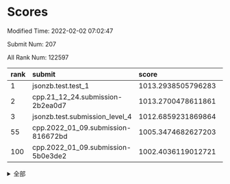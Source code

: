 # Scores

Modified Time: 2022-02-02 07:02:47

Submit Num: 207

All Rank Num: 122597

| rank |               submit               |       score        |       sigma        | pk_num |
| :--- | :--------------------------------- | :----------------- | :----------------- | :----- |
| 1    | jsonzb.test.test_1                 | 1013.2938505796283 | 0.8283350995596481 | 2370   |
| 2    | cpp.21_12_24.submission-2b2ea0d7   | 1013.2700478611861 | 0.8010179157849964 | 2361   |
| 3    | jsonzb.test.submission_level_4     | 1012.6859231869864 | 0.8174204858683969 | 2367   |
| 55   | cpp.2022_01_09.submission-816672bd | 1005.3474682627203 | 0.7288870543401154 | 2372   |
| 100  | cpp.2022_01_09.submission-5b0e3de2 | 1002.4036119012721 | 0.7112961979130655 | 2367   |


<details>
<summary>全部</summary>

| rank |                 submit                 |       score        |       sigma        | pk_num |
| :--- | :------------------------------------- | :----------------- | :----------------- | :----- |
| 1    | jsonzb.test.test_1                     | 1013.2938505796283 | 0.8283350995596481 | 2370   |
| 2    | cpp.21_12_24.submission-2b2ea0d7       | 1013.2700478611861 | 0.8010179157849964 | 2361   |
| 3    | jsonzb.test.submission_level_4         | 1012.6859231869864 | 0.8174204858683969 | 2367   |
| 4    | gobigger.level_3.submission_level_3_44 | 1011.6978918790704 | 0.7773257009897808 | 2373   |
| 5    | gobigger.level_3.submission_level_3_37 | 1011.4272474377498 | 0.7842795469654231 | 2369   |
| 6    | gobigger.level_3.submission_level_3_34 | 1011.1918567020593 | 0.7774664639021295 | 2371   |
| 7    | gobigger.level_3.submission_level_3_17 | 1011.1905065180929 | 0.7608523357371286 | 2373   |
| 8    | gobigger.level_3.submission_level_3_36 | 1011.0183778819412 | 0.7692671079575791 | 2365   |
| 9    | gobigger.level_3.submission_level_3_40 | 1010.9974658596819 | 0.7721792470046934 | 2373   |
| 10   | gobigger.level_3.submission_level_3_16 | 1010.9254940651916 | 0.7557811179793353 | 2367   |
| 11   | gobigger.level_3.submission_level_3_13 | 1010.846352321928  | 0.759368900026703  | 2364   |
| 12   | gobigger.level_3.submission_level_3_5  | 1010.8167425590759 | 0.773976748795202  | 2367   |
| 13   | gobigger.level_3.submission_level_3_23 | 1010.7726665100507 | 0.7715474447293115 | 2367   |
| 14   | gobigger.level_3.submission_level_3_24 | 1010.5841653827798 | 0.7613813552244274 | 2368   |
| 15   | gobigger.level_3.submission_level_3_15 | 1010.4753076789123 | 0.771563934988477  | 2368   |
| 16   | gobigger.level_3.submission_level_3_43 | 1010.4612308712578 | 0.7703914318642693 | 2369   |
| 17   | gobigger.level_3.submission_level_3_35 | 1010.4415163227792 | 0.7614490264477097 | 2370   |
| 18   | gobigger.level_3.submission_level_3_32 | 1010.3166277164106 | 0.7657915389022041 | 2369   |
| 19   | gobigger.level_3.submission_level_3_18 | 1010.2296982573464 | 0.7655629673535199 | 2371   |
| 20   | gobigger.level_3.submission_level_3_0  | 1010.2207338969905 | 0.754101756990246  | 2372   |
| 21   | gobigger.level_3.submission_level_3_30 | 1010.2143655795395 | 0.7522821101684977 | 2373   |
| 22   | gobigger.level_3.submission_level_3_26 | 1010.2108902062273 | 0.745987243051713  | 2370   |
| 23   | gobigger.level_3.submission_level_3_27 | 1010.083353387504  | 0.7442100118391105 | 2371   |
| 24   | gobigger.level_3.submission_level_3_11 | 1009.969294370486  | 0.758741326342774  | 2379   |
| 25   | gobigger.level_3.submission_level_3_49 | 1009.9061108457526 | 0.7608029768507137 | 2371   |
| 26   | gobigger.level_3.submission_level_3_25 | 1009.9012869988234 | 0.7679205836312445 | 2369   |
| 27   | gobigger.level_3.submission_level_3_9  | 1009.8804678587356 | 0.7775007970974473 | 2371   |
| 28   | gobigger.level_3.submission_level_3_41 | 1009.8558248469114 | 0.755765212635691  | 2373   |
| 29   | gobigger.level_3.submission_level_3_12 | 1009.836305828884  | 0.7373669218696347 | 2367   |
| 30   | gobigger.level_3.submission_level_3_3  | 1009.8357693307412 | 0.7556172057474043 | 2374   |
| 31   | gobigger.level_3.submission_level_3_31 | 1009.8346940884879 | 0.7460300409628744 | 2365   |
| 32   | gobigger.level_3.submission_level_3_42 | 1009.8228321377853 | 0.7704410215665674 | 2369   |
| 33   | gobigger.level_3.submission_level_3_14 | 1009.8203187087336 | 0.7663104505792026 | 2370   |
| 34   | gobigger.level_3.submission_level_3_21 | 1009.6791767422138 | 0.7452041441216419 | 2369   |
| 35   | gobigger.level_3.submission_level_3_39 | 1009.6097250296405 | 0.7438494007086468 | 2370   |
| 36   | gobigger.level_3.submission_level_3_22 | 1009.5507976391007 | 0.7469867320229587 | 2368   |
| 37   | gobigger.level_3.submission_level_3_28 | 1009.4724280312129 | 0.7506338093456766 | 2367   |
| 38   | gobigger.level_3.submission_level_3_10 | 1009.4361800631783 | 0.7403598416916862 | 2369   |
| 39   | gobigger.level_3.submission_level_3_45 | 1009.33675553737   | 0.760832963990827  | 2375   |
| 40   | gobigger.level_3.submission_level_3_46 | 1009.3237802429541 | 0.7729002952437651 | 2373   |
| 41   | gobigger.level_3.submission_level_3_2  | 1009.3065105184227 | 0.743711055354057  | 2365   |
| 42   | gobigger.level_3.submission_level_3_7  | 1009.2045439584884 | 0.7451264155565467 | 2367   |
| 43   | gobigger.level_3.submission_level_3_47 | 1009.1710093262368 | 0.7478544061088587 | 2374   |
| 44   | gobigger.level_3.submission_level_3_4  | 1009.1321585120696 | 0.7311013735305276 | 2376   |
| 45   | gobigger.level_3.submission_level_3_8  | 1009.0109186004142 | 0.7512786770246923 | 2374   |
| 46   | gobigger.level_3.submission_level_3_1  | 1008.9836482033419 | 0.75712429887309   | 2368   |
| 47   | gobigger.level_3.submission_level_3_48 | 1008.9826078781448 | 0.7548787818363993 | 2366   |
| 48   | gobigger.level_3.submission_level_3_19 | 1008.9424337892186 | 0.7576484165860641 | 2366   |
| 49   | gobigger.level_3.submission_level_3_29 | 1008.7089389113848 | 0.7252364882726956 | 2366   |
| 50   | gobigger.level_3.submission_level_3_38 | 1008.6874764301992 | 0.729769711694879  | 2372   |
| 51   | gobigger.level_3.submission_level_3_33 | 1008.6424628023539 | 0.7399797055405875 | 2368   |
| 52   | gobigger.level_3.submission_level_3_20 | 1008.5385045867217 | 0.7408961012119313 | 2369   |
| 53   | gobigger.level_3.submission_level_3_6  | 1007.8719354046617 | 0.7187726319758546 | 2369   |
| 54   | gobigger.level_1.submission_level_1_36 | 1005.7829591860298 | 0.7139236672933987 | 2373   |
| 55   | cpp.2022_01_09.submission-816672bd     | 1005.3474682627203 | 0.7288870543401154 | 2372   |
| 56   | gobigger.level_1.submission_level_1_27 | 1004.8665767080988 | 0.7298363888019125 | 2373   |
| 57   | gobigger.level_1.submission_level_1_21 | 1004.7484540996298 | 0.7199993266688053 | 2364   |
| 58   | gobigger.level_1.submission_level_1_12 | 1004.4279605570277 | 0.7241591186301409 | 2370   |
| 59   | gobigger.level_1.submission_level_1_39 | 1004.336927235374  | 0.713488453320526  | 2372   |
| 60   | gobigger.level_1.submission_level_1_1  | 1004.0198070547535 | 0.715176121449237  | 2366   |
| 61   | gobigger.level_1.submission_level_1_16 | 1003.9244015043898 | 0.710374380447343  | 2367   |
| 62   | gobigger.level_1.submission_level_1_31 | 1003.8894491122247 | 0.7227478970603849 | 2367   |
| 63   | gobigger.level_1.submission_level_1_2  | 1003.8820447777908 | 0.7226074029562742 | 2370   |
| 64   | gobigger.level_1.submission_level_1_5  | 1003.8650675399751 | 0.7138177943599705 | 2369   |
| 65   | gobigger.level_1.submission_level_1_10 | 1003.8532625690182 | 0.7142110462284413 | 2367   |
| 66   | gobigger.level_1.submission_level_1_34 | 1003.8053813365048 | 0.7126605758971073 | 2366   |
| 67   | gobigger.level_1.submission_level_1_25 | 1003.6879670211786 | 0.7314529674436988 | 2375   |
| 68   | gobigger.level_1.submission_level_1_9  | 1003.5770324633382 | 0.7111947566263422 | 2372   |
| 69   | gobigger.level_1.submission_level_1_35 | 1003.5363974837607 | 0.7166894164810385 | 2367   |
| 70   | gobigger.level_1.submission_level_1_3  | 1003.5100268073394 | 0.722753222096682  | 2370   |
| 71   | gobigger.level_1.submission_level_1_24 | 1003.4543684738325 | 0.7235438151835273 | 2372   |
| 72   | gobigger.level_1.submission_level_1_13 | 1003.4310893433302 | 0.7247385242309662 | 2370   |
| 73   | gobigger.level_1.submission_level_1_38 | 1003.4181928020379 | 0.7151760290999492 | 2366   |
| 74   | gobigger.level_1.submission_level_1_19 | 1003.4095996419103 | 0.7094301770019513 | 2369   |
| 75   | gobigger.level_1.submission_level_1_42 | 1003.3480008367137 | 0.7089865673813028 | 2373   |
| 76   | gobigger.level_1.submission_level_1_32 | 1003.2765043060035 | 0.7350822621199423 | 2366   |
| 77   | gobigger.level_1.submission_level_1_22 | 1003.224176136698  | 0.7117267526137009 | 2376   |
| 78   | gobigger.level_1.submission_level_1_30 | 1003.2179949970773 | 0.7183770906906813 | 2369   |
| 79   | gobigger.level_1.submission_level_1_18 | 1003.2111023121106 | 0.7227908243134004 | 2372   |
| 80   | gobigger.level_1.submission_level_1_23 | 1003.2051293766148 | 0.7176977406813743 | 2367   |
| 81   | gobigger.level_1.submission_level_1_29 | 1003.162503086322  | 0.7090828926028927 | 2366   |
| 82   | gobigger.level_1.submission_level_1_44 | 1003.1321845341769 | 0.715589808947297  | 2370   |
| 83   | gobigger.level_1.submission_level_1_26 | 1003.1252423071977 | 0.7137608029205401 | 2367   |
| 84   | gobigger.level_1.submission_level_1_4  | 1003.0637349019231 | 0.7266752525360582 | 2375   |
| 85   | gobigger.level_1.submission_level_1_47 | 1003.0493811857951 | 0.7133067920546466 | 2367   |
| 86   | gobigger.level_1.submission_level_1_43 | 1002.9987511778403 | 0.6967721185875391 | 2374   |
| 87   | gobigger.level_1.submission_level_1_40 | 1002.9355200597782 | 0.7201709497281591 | 2366   |
| 88   | gobigger.level_1.submission_level_1_6  | 1002.8784900060875 | 0.7145981759398337 | 2370   |
| 89   | gobigger.level_1.submission_level_1_46 | 1002.8072877796359 | 0.7201653900974975 | 2371   |
| 90   | gobigger.level_1.submission_level_1_37 | 1002.7945671734025 | 0.716646099208161  | 2372   |
| 91   | gobigger.level_1.submission_level_1_0  | 1002.7150425852054 | 0.7138317589358334 | 2370   |
| 92   | gobigger.level_1.submission_level_1_49 | 1002.6927704279943 | 0.7063298183754005 | 2370   |
| 93   | gobigger.level_1.submission_level_1_7  | 1002.6705523587165 | 0.7197923149684827 | 2369   |
| 94   | gobigger.level_1.submission_level_1_17 | 1002.6682748043387 | 0.720332740887965  | 2364   |
| 95   | gobigger.level_1.submission_level_1_48 | 1002.6533690988671 | 0.7217015764782334 | 2369   |
| 96   | gobigger.level_1.submission_level_1_14 | 1002.579550796581  | 0.7074906264126002 | 2374   |
| 97   | gobigger.level_1.submission_level_1_20 | 1002.5147619178163 | 0.7092352684617286 | 2368   |
| 98   | gobigger.level_1.submission_level_1_28 | 1002.419171675593  | 0.7199112976471549 | 2368   |
| 99   | gobigger.level_1.submission_level_1_11 | 1002.40986778251   | 0.7098190913551247 | 2368   |
| 100  | cpp.2022_01_09.submission-5b0e3de2     | 1002.4036119012721 | 0.7112961979130655 | 2367   |
| 101  | gobigger.level_1.submission_level_1_45 | 1002.3945919218475 | 0.7119124455273503 | 2372   |
| 102  | gobigger.level_1.submission_level_1_41 | 1002.278160037546  | 0.7171667165275754 | 2371   |
| 103  | gobigger.level_1.submission_level_1_33 | 1001.9361943631383 | 0.7254027288689019 | 2370   |
| 104  | gobigger.level_1.submission_level_1_8  | 1001.8624604591056 | 0.7124120059667286 | 2367   |
| 105  | gobigger.level_1.submission_level_1_15 | 1001.8257423573627 | 0.7158440650966802 | 2368   |
| 106  | gobigger.random.submission_random_32   | 997.6490068128317  | 0.7000278649943452 | 2365   |
| 107  | gobigger.random.submission_random_24   | 996.9327428180997  | 0.71085060438817   | 2364   |
| 108  | gobigger.random.submission_random_36   | 996.9029811921386  | 0.715726697824105  | 2368   |
| 109  | gobigger.random.submission_random_42   | 996.8442613871132  | 0.7107399842224347 | 2373   |
| 110  | gobigger.random.submission_random_40   | 996.8323870800008  | 0.7104558423564238 | 2368   |
| 111  | gobigger.random.submission_random_15   | 996.6999416162132  | 0.7261955570198164 | 2370   |
| 112  | gobigger.random.submission_random_37   | 996.6490905824047  | 0.7018530497529243 | 2367   |
| 113  | gobigger.random.submission_random_43   | 996.6176412451968  | 0.7137778139898586 | 2367   |
| 114  | gobigger.random.submission_random_0    | 996.5206255695479  | 0.7170275179132273 | 2366   |
| 115  | gobigger.random.submission_random_44   | 996.5177504000493  | 0.7030924154073949 | 2373   |
| 116  | gobigger.random.submission_random_20   | 996.415621615808   | 0.6946081365585689 | 2369   |
| 117  | gobigger.random.submission_random_31   | 996.3370482733874  | 0.7065527484480726 | 2370   |
| 118  | gobigger.random.submission_random_13   | 996.3052781565018  | 0.7100784070125059 | 2373   |
| 119  | gobigger.random.submission_random_4    | 996.276438380519   | 0.7122693842687475 | 2364   |
| 120  | gobigger.random.submission_random_11   | 996.2753797782447  | 0.7145244694013321 | 2366   |
| 121  | gobigger.random.submission_random_17   | 996.255550323972   | 0.7183841856057172 | 2373   |
| 122  | gobigger.random.submission_random_27   | 996.247014332009   | 0.7157321084947991 | 2369   |
| 123  | gobigger.random.submission_random_49   | 996.1904199874139  | 0.7103783523088738 | 2369   |
| 124  | gobigger.random.submission_random_19   | 996.1519531923823  | 0.6965509532425891 | 2365   |
| 125  | gobigger.random.submission_random_12   | 996.129021539089   | 0.7130754787835404 | 2368   |
| 126  | gobigger.random.submission_random_7    | 996.1192826995161  | 0.7025341009656181 | 2369   |
| 127  | gobigger.random.submission_random_10   | 996.0838901243354  | 0.7271083626626825 | 2369   |
| 128  | gobigger.random.submission_random_22   | 996.0789871364591  | 0.7132599817918389 | 2369   |
| 129  | gobigger.random.submission_random_45   | 996.0651885145056  | 0.7176535928552837 | 2367   |
| 130  | gobigger.random.submission_random_1    | 995.9304958870053  | 0.7104052295706278 | 2373   |
| 131  | gobigger.random.submission_random_48   | 995.8782416265839  | 0.7142939329910534 | 2362   |
| 132  | gobigger.random.submission_random_26   | 995.8432819626173  | 0.7116906312939592 | 2370   |
| 133  | gobigger.random.submission_random_39   | 995.8183298115993  | 0.707907879241087  | 2367   |
| 134  | gobigger.random.submission_random_47   | 995.7721694777124  | 0.7020392754869562 | 2368   |
| 135  | gobigger.random.submission_random_46   | 995.7601681777344  | 0.7093523772780354 | 2368   |
| 136  | gobigger.random.submission_random_29   | 995.7483388753329  | 0.7026315387322073 | 2365   |
| 137  | gobigger.random.submission_random_28   | 995.7453051062081  | 0.7061595541161159 | 2368   |
| 138  | gobigger.random.submission_random_34   | 995.73894181336    | 0.7218800528471454 | 2368   |
| 139  | gobigger.random.submission_random_8    | 995.6927851383828  | 0.7184085131935322 | 2367   |
| 140  | gobigger.random.submission_random_5    | 995.5399873645656  | 0.7090638086619383 | 2371   |
| 141  | gobigger.random.submission_random_41   | 995.5022330179709  | 0.6999776070823225 | 2372   |
| 142  | gobigger.random.submission_random_9    | 995.4765377598028  | 0.6973862195287224 | 2370   |
| 143  | gobigger.random.submission_random_23   | 995.3927397877418  | 0.7028198040586896 | 2368   |
| 144  | gobigger.random.submission_random_30   | 995.2030973146333  | 0.7243287416406926 | 2369   |
| 145  | gobigger.random.submission_random_21   | 995.1185238257195  | 0.7189125629077043 | 2369   |
| 146  | gobigger.random.submission_random_35   | 995.1076444056231  | 0.7048703161036801 | 2368   |
| 147  | gobigger.random.submission_random_6    | 995.1003298962437  | 0.7149270351674638 | 2367   |
| 148  | gobigger.random.submission_random_18   | 995.0469250650932  | 0.7188441999335347 | 2371   |
| 149  | gobigger.level_2.submission_level_2_36 | 995.0119713255574  | 0.7310783245038721 | 2367   |
| 150  | gobigger.random.submission_random_38   | 994.8359799978136  | 0.7212443657497374 | 2369   |
| 151  | gobigger.random.submission_random_33   | 994.8264525925517  | 0.707810502586246  | 2370   |
| 152  | gobigger.random.submission_random_3    | 994.6944075816796  | 0.7250546272814552 | 2372   |
| 153  | gobigger.random.submission_random_14   | 994.6888788851305  | 0.7136161378358401 | 2366   |
| 154  | gobigger.random.submission_random_2    | 994.4315942142565  | 0.732604813675533  | 2368   |
| 155  | gobigger.random.submission_random_16   | 994.0143033621043  | 0.7180858460641403 | 2364   |
| 156  | gobigger.level_2.submission_level_2_16 | 993.9773690918165  | 0.7312982049836421 | 2369   |
| 157  | gobigger.level_2.submission_level_2_34 | 993.7928639676375  | 0.734499926528973  | 2370   |
| 158  | gobigger.level_2.submission_level_2_21 | 993.7884235202927  | 0.7352881935110404 | 2370   |
| 159  | gobigger.level_2.submission_level_2_49 | 993.7868864139281  | 0.7443108756723688 | 2363   |
| 160  | gobigger.level_2.submission_level_2_19 | 993.4991605478004  | 0.7351600637190917 | 2374   |
| 161  | gobigger.random.submission_random_25   | 993.4246200624367  | 0.7158648197795271 | 2371   |
| 162  | gobigger.level_2.submission_level_2_6  | 993.4119119185339  | 0.7244592475051512 | 2369   |
| 163  | gobigger.level_2.submission_level_2_27 | 993.1249968884775  | 0.7233167046169484 | 2371   |
| 164  | gobigger.level_2.submission_level_2_17 | 992.9625748465546  | 0.7360762104418435 | 2366   |
| 165  | gobigger.level_2.submission_level_2_39 | 992.9489248192555  | 0.7421665225240521 | 2369   |
| 166  | gobigger.level_2.submission_level_2_44 | 992.868508339559   | 0.7294880757865272 | 2374   |
| 167  | gobigger.level_2.submission_level_2_23 | 992.8123015185257  | 0.7337195383584555 | 2374   |
| 168  | gobigger.level_2.submission_level_2_4  | 992.7035261751716  | 0.7253694098820835 | 2371   |
| 169  | gobigger.level_2.submission_level_2_42 | 992.6999461974442  | 0.7289545449590273 | 2375   |
| 170  | gobigger.level_2.submission_level_2_2  | 992.6155818129585  | 0.7509109200531976 | 2367   |
| 171  | gobigger.level_2.submission_level_2_46 | 992.5455826854125  | 0.7269219615032304 | 2373   |
| 172  | gobigger.level_2.submission_level_2_1  | 992.5192349681514  | 0.7337605393269374 | 2371   |
| 173  | gobigger.level_2.submission_level_2_38 | 992.4794850198493  | 0.7590652302753687 | 2370   |
| 174  | gobigger.level_2.submission_level_2_15 | 992.4133825014535  | 0.7467331365410957 | 2366   |
| 175  | gobigger.level_2.submission_level_2_43 | 992.3640779676545  | 0.7441648458389172 | 2370   |
| 176  | gobigger.level_2.submission_level_2_30 | 992.2892409383708  | 0.7483348533386762 | 2368   |
| 177  | gobigger.level_2.submission_level_2_45 | 992.2550163149866  | 0.7313856327458054 | 2367   |
| 178  | gobigger.level_2.submission_level_2_22 | 992.2094461365156  | 0.7584503497906825 | 2366   |
| 179  | gobigger.level_2.submission_level_2_37 | 992.1977431076548  | 0.7311969837436062 | 2365   |
| 180  | gobigger.level_2.submission_level_2_48 | 992.1850976931037  | 0.7520632619061264 | 2368   |
| 181  | gobigger.level_2.submission_level_2_8  | 992.1834250890541  | 0.7530141543424695 | 2367   |
| 182  | gobigger.level_2.submission_level_2_31 | 992.1631293647723  | 0.7367262355703003 | 2370   |
| 183  | gobigger.level_2.submission_level_2_11 | 992.1112412337048  | 0.7390036819382292 | 2367   |
| 184  | gobigger.level_2.submission_level_2_40 | 992.0955243925648  | 0.7341334645396211 | 2365   |
| 185  | gobigger.level_2.submission_level_2_41 | 991.9904680122281  | 0.75093602106727   | 2368   |
| 186  | gobigger.level_2.submission_level_2_0  | 991.941454394584   | 0.7635469731651024 | 2364   |
| 187  | gobigger.level_2.submission_level_2_29 | 991.909417776513   | 0.7556570659113702 | 2369   |
| 188  | gobigger.level_2.submission_level_2_20 | 991.8618185353608  | 0.7748984958638678 | 2370   |
| 189  | gobigger.level_2.submission_level_2_35 | 991.7892049687606  | 0.7454564650799187 | 2372   |
| 190  | gobigger.level_2.submission_level_2_9  | 991.7043465479716  | 0.7381656827836853 | 2365   |
| 191  | gobigger.level_2.submission_level_2_26 | 991.6940343606879  | 0.7539012386825358 | 2372   |
| 192  | gobigger.level_2.submission_level_2_33 | 991.6737649249225  | 0.7315367575350397 | 2362   |
| 193  | gobigger.level_2.submission_level_2_3  | 991.6042476558192  | 0.7496328091247378 | 2372   |
| 194  | gobigger.level_2.submission_level_2_12 | 991.5903812480352  | 0.7782654395766317 | 2360   |
| 195  | gobigger.level_2.submission_level_2_14 | 991.4456434649233  | 0.7441991340630145 | 2366   |
| 196  | gobigger.level_2.submission_level_2_25 | 991.327186447596   | 0.7468946401474128 | 2367   |
| 197  | gobigger.level_2.submission_level_2_32 | 991.2812954110362  | 0.7466129133877367 | 2368   |
| 198  | gobigger.level_2.submission_level_2_28 | 991.2627022759248  | 0.7445366114393669 | 2365   |
| 199  | gobigger.level_2.submission_level_2_24 | 991.1218305340726  | 0.7497130071000101 | 2376   |
| 200  | gobigger.level_2.submission_level_2_7  | 990.8387487062663  | 0.7513662165330997 | 2368   |
| 201  | gobigger.level_2.submission_level_2_13 | 990.7886692424653  | 0.7519388236645834 | 2372   |
| 202  | gobigger.level_2.submission_level_2_10 | 990.6651760082738  | 0.7643786250513251 | 2368   |
| 203  | gobigger.level_2.submission_level_2_5  | 990.3542817886647  | 0.7673377023632876 | 2369   |
| 204  | gobigger.level_2.submission_level_2_47 | 989.9175294673594  | 0.7643097550895259 | 2367   |
| 205  | gobigger.level_2.submission_level_2_18 | 989.8176994375441  | 0.758460404138839  | 2369   |
| 206  | gobigger.none.submission_none_1        | 977.7194778928244  | 1.3149892423186773 | 2367   |
| 207  | gobigger.none.submission_none_0        | 976.4659705237904  | 1.409387158880602  | 2371   |

</details>